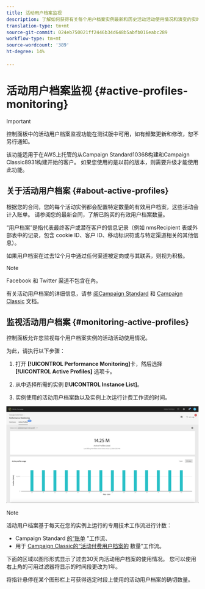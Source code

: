 ```yaml
---
title: 活动用户档案监视
description: 了解如何获得有关每个用户档案实例最新和历史活动活动使用情况和演变的实时信息。
translation-type: tm+mt
source-git-commit: 024eb750021ff2446b34d648b5abfb016eabc289
workflow-type: tm+mt
source-wordcount: '389'
ht-degree: 14%

---
```



# 活动用户档案监视 {#active-profiles-monitoring}

>[!IMPORTANT]
>
>控制面板中的活动用户档案监视功能在测试版中可用，如有频繁更新和修改，恕不另行通知。
>
>该功能适用于在AWS上托管的从Campaign Standard10368构建和Campaign Classic8931构建开始的客户。 如果您使用的是以前的版本，则需要升级才能使用此功能。

## 关于活动用户档案 {#about-active-profiles}

根据您的合同，您的每个活动实例都会配置特定数量的有效用户档案，这些活动会计入账单。 请参阅您的最新合同，了解已购买的有效用户档案数量。

“用户档案”是指代表最终客户或潜在客户的信息记录（例如 nmsRecipient 表或外部表中的记录，包含 cookie ID、客户 ID、移动标识符或与特定渠道相关的其他信息）。

如果用户档案在过去12个月中通过任何渠道被定向或与其联系，则视为积极。

>[!NOTE]
>
>Facebook 和 Twitter 渠道不包含在內。

有关活动用户档案的详细信息，请参 [阅Campaign Standard](https://docs.adobe.com/content/help/en/campaign-standard/using/profiles-and-audiences/managing-profiles/active-profiles.html) 和 [Campaign Classic](https://docs.adobe.com/content/help/en/campaign-classic/using/getting-started/profile-management/about-profiles.html#active-profiles) 文档。

## 监视活动用户档案 {#monitoring-active-profiles}

控制面板允许您监视每个用户档案实例的活动活动使用情况。

为此，请执行以下步骤：

1. 打开 **[!UICONTROL Performance Monitoring]**&#x200B;卡，然后选择 **[!UICONTROL Active Profiles]** 选项卡。

1. 从中选择所需的实例 **[!UICONTROL Instance List]**。

1. 实例使用的活动用户档案数以及实例上次运行计费工作流的时间。

![](assets/active-profiles-graph.png)

>[!NOTE]
>
>活动用户档案基于每天在您的实例上运行的专用技术工作流进行计数：
>
>* Campaign Standard [的“账单](https://docs.adobe.com/help/en/campaign-standard/using/administrating/application-settings/technical-workflows.html) ”工作流、
>* 用于 [Campaign Classic的“活动付费用户档案的](https://docs.adobe.com/content/help/en/campaign-classic/using/automating-with-workflows/technical-workflows/deliveries.html) 数量”工作流。


下面的区域以图形形式显示了过去30天内活动用户档案的使用情况。 您可以使用右上角的可用过滤器将显示的时间段更改为1年。

将指针悬停在某个图形栏上可获得选定时段上使用的活动用户档案的确切数量。
